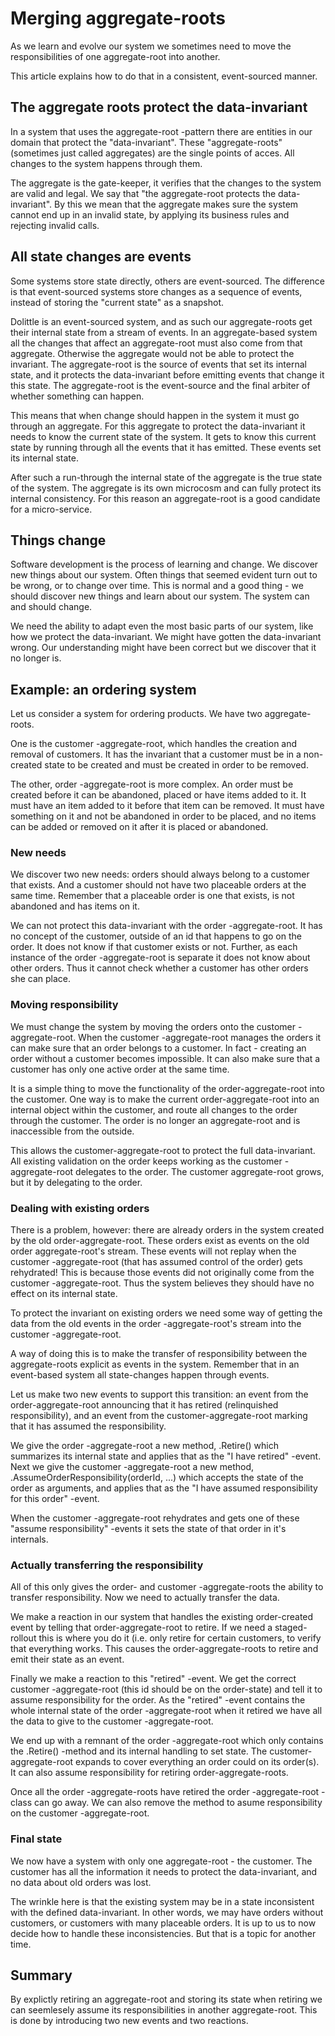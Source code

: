 # Merging aggregate-roots

As we learn and evolve our system we sometimes need to move the responsibilities of one aggregate-root into another.

This article explains how to do that in a consistent, event-sourced manner.

## The aggregate roots protect the data-invariant

In a system that uses the aggregate-root -pattern there are entities in our domain that protect the "data-invariant". These "aggregate-roots" (sometimes just called aggregates) are the single points of acces. All changes to the system happens through them.

The aggregate is the gate-keeper, it verifies that the changes to the system are valid and legal. We say that "the aggregate-root protects the data-invariant". By this we mean that the aggregate makes sure the system cannot end up in an invalid state, by applying its business rules and rejecting invalid calls.

## All state changes are events

Some systems store state directly, others are event-sourced. The difference is that event-sourced systems store changes as a sequence of events, instead of storing the "current state" as a snapshot.

Dolittle is an event-sourced system, and as such our aggregate-roots get their internal state from a stream of events. In an aggregate-based system all the changes that affect an aggregate-root must also come from that aggregate. Otherwise the aggregate would not be able to protect the invariant. The aggregate-root is the source of events that set its internal state, and it protects the data-invariant before emitting events that change it this state. The aggregate-root is the event-source and the final arbiter of whether something can happen.

This means that when change should happen in the system it must go through an aggregate. For this aggregate to protect the data-invariant it needs to know the current state of the system. It gets to know this current state by running through all the events that it has emitted. These events set its internal state.

After such a run-through the internal state of the aggregate is the true state of the system. The aggregate is its own microcosm and can fully protect its internal consistency. For this reason an aggregate-root is a good candidate for a micro-service.

## Things change

Software development is the process of learning and change. We discover new things about our system. Often things that seemed evident turn out to be wrong, or to change over time. This is normal and a good thing - we should discover new things and learn about our system. The system can and should change.

We need the ability to adapt even the most basic parts of our system, like how we protect the data-invariant. We might have gotten the data-invariant wrong. Our understanding might have been correct but we discover that it no longer is.

## Example: an ordering system

Let us consider a system for ordering products. We have two aggregate-roots.

One is the customer -aggregate-root, which handles the creation and removal of customers. It has the invariant that a customer must be in a non-created state to be created and must be created in order to be removed.

The other, order -aggregate-root is more complex. An order must be created before it can be abandoned, placed or have items added to it. It must have an item added to it before that item can be removed. It must have something on it and not be abandoned in order to be placed, and no items can be added or removed on it after it is placed or abandoned.

### New needs

We discover two new needs: orders should always belong to a customer that exists. And a customer should not have two placeable orders at the same time. Remember that a placeable order is one that exists, is not abandoned and has items on it.

We can not protect this data-invariant with the order -aggregate-root. It has no concept of the customer, outside of an id that happens to go on the order. It does not know if that customer exists or not. Further, as each instance of the order -aggregate-root is separate it does not know about other orders. Thus it cannot check whether a customer has other orders she can place.

### Moving responsibility

We must change the system by moving the orders onto the customer -aggregate-root. When the customer -aggregate-root manages the orders it can make sure that an order belongs to a customer. In fact - creating an order without a customer becomes impossible. It can also make sure that a customer has only one active order at the same time.

It is a simple thing to move the functionality of the order-aggregate-root into the customer. One way is to make the current order-aggregate-root into an internal object within the customer, and route all changes to the order through the customer. The order is no longer an aggregate-root and is inaccessible from the outside.

This allows the customer-aggregate-root to protect the full data-invariant. All existing validation on the order keeps working as the customer -aggregate-root delegates to the order. The customer aggregate-root grows, but it by delegating to the order.

### Dealing with existing orders

There is a problem, however: there are already orders in the system created by the old order-aggregate-root. These orders exist as events on the old order aggregate-root's stream. These events will not replay when the customer -aggregate-root (that has assumed control of the order) gets rehydrated! This is because those events did not originally come from the customer -aggregate-root. Thus the system believes they should have no effect on its internal state.

To protect the invariant on existing orders we need some way of getting the data from the old events in the order -aggregate-root's stream into the customer -aggregate-root.

A way of doing this is to make the transfer of responsibility between the aggregate-roots explicit as events in the system. Remember that in an event-based system all state-changes happen through events.

Let us make two new events to support this transition: an event from the order-aggregate-root announcing that it has retired (relinquished responsibility), and an event from the customer-aggregate-root marking that it has assumed the responsibility.

We give the order -aggregate-root a new method, .Retire() which summarizes its internal state and applies that as the "I have retired" -event. Next we give the customer -aggregate-root a new method, .AssumeOrderResponsibility(orderId, ...) which accepts the state of the order as arguments, and applies that as the "I have assumed responsibility for this order" -event.

When the customer -aggregate-root rehydrates and gets one of these "assume responsibility" -events it sets the state of that order in it's internals.

### Actually transferring the responsibility

All of this only gives the order- and customer -aggregate-roots the ability to transfer responsibility. Now we need to actually transfer the data.

We make a reaction in our system that handles the existing order-created event by telling that order-aggregate-root to retire. If we need a staged-rollout this is where you do it (i.e. only retire for certain customers, to verify that everything works. This causes the order-aggregate-roots to retire and emit their state as an event.

Finally we make a reaction to this "retired" -event. We get the correct customer -aggregate-root (this id should be on the order-state) and tell it to assume responsibility for the order. As the "retired" -event contains the whole internal state of the order -aggregate-root when it retired we have all the data to give to the customer -aggregate-root.

We end up with a remnant of the order -aggregate-root which only contains the .Retire() -method and its internal handling to set state. The customer-aggregate-root expands to cover everything an order could on its order(s). It can also assume responsibility for retiring order-aggregate-roots.

Once all the order -aggregate-roots have retired the order -aggregate-root -class can go away. We can also remove the method to asume responsibility on the customer -aggregate-root.

### Final state

We now have a system with only one aggregate-root - the customer. The customer has all the information it needs to protect the data-invariant, and no data about old orders was lost.

The wrinkle here is that the existing system may be in a state inconsistent with the defined data-invariant. In other words, we may have orders without customers, or customers with many placeable orders. It is up to us to now decide how to handle these inconsistencies. But that is a topic for another time.

## Summary

By explictly retiring an aggregate-root and storing its state when retiring we can seemlesely assume its responsibilities in another aggregate-root. This is done by introducing two new events and two reactions.